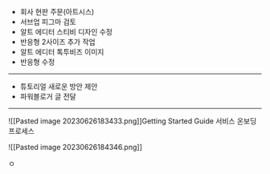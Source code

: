 - 회사 현판 주문(아트시스)
- 서브업 피그마 검토
- 알트 에디터 스티비 디자인 수정
- 반응형 2사이즈 추가 작업
- 알트 에디터 톡투비즈 이미지
- 반응형 수정

-----------------------
- 튜토리얼 새로운 방안 제안
- 파워블로거 글 전달
---
![[Pasted image 20230626183433.png]]Getting Started Guide
서비스 온보딩 프로세스


![[Pasted image 20230626184346.png]]

ㅇ
